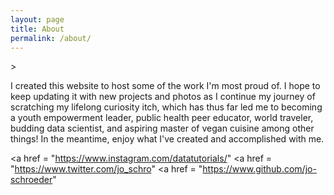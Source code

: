 ```yaml
---
layout: page
title: About
permalink: /about/
---
```


<link rel = "stylesheet" href<"/assets/css/font-awesome.min.css"> >

I created this website to host some of the work I'm most proud of. I hope to keep updating it with new projects and photos as I continue my journey of scratching my lifelong curiosity itch, which has thus far led me to becoming a youth empowerment leader, public health peer educator, world traveler, budding data scientist, and aspiring master of vegan cuisine among other things! In the meantime, enjoy what I've created and accomplished with me.

<a href = "https://www.instagram.com/datatutorials/" <i class = "fa fa-instagram"></i></a>
<a href = "https://www.twitter.com/jo_schro" <i class = "fa fa-twitter"></i></a>
<a href = "https://www.github.com/jo-schroeder" <i class= "fa fa-github"></i></a>
